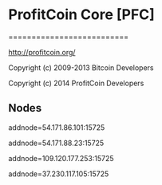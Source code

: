 # ProfitCoin Core [PFC]
==========================

http://profitcoin.org/

Copyright (c) 2009-2013 Bitcoin Developers

Copyright (c) 2014 ProfitCoin Developers

Nodes
----------------

addnode=54.171.86.101:15725

addnode=54.171.88.23:15725

addnode=109.120.177.253:15725

addnode=37.230.117.105:15725
